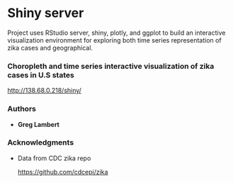 # Shiny server 

Project uses RStudio server, shiny, plotly, and ggplot to build an interactive visualization environment for exploring both time series representation of zika cases and geographical.

### Choropleth and time series interactive visualization of zika cases in U.S states

http://138.68.0.218/shiny/

### Authors

* **Greg Lambert**

### Acknowledgments

* Data from CDC zika repo

  https://github.com/cdcepi/zika
